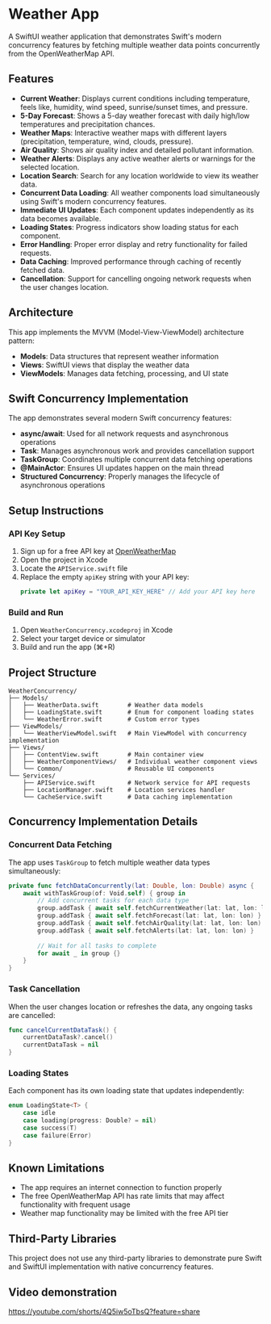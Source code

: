 # Weather App

A SwiftUI weather application that demonstrates Swift's modern concurrency features by fetching multiple weather data points concurrently from the OpenWeatherMap API.

## Features

- **Current Weather**: Displays current conditions including temperature, feels like, humidity, wind speed, sunrise/sunset times, and pressure.
- **5-Day Forecast**: Shows a 5-day weather forecast with daily high/low temperatures and precipitation chances.
- **Weather Maps**: Interactive weather maps with different layers (precipitation, temperature, wind, clouds, pressure).
- **Air Quality**: Shows air quality index and detailed pollutant information.
- **Weather Alerts**: Displays any active weather alerts or warnings for the selected location.
- **Location Search**: Search for any location worldwide to view its weather data.
- **Concurrent Data Loading**: All weather components load simultaneously using Swift's modern concurrency features.
- **Immediate UI Updates**: Each component updates independently as its data becomes available.
- **Loading States**: Progress indicators show loading status for each component.
- **Error Handling**: Proper error display and retry functionality for failed requests.
- **Data Caching**: Improved performance through caching of recently fetched data.
- **Cancellation**: Support for cancelling ongoing network requests when the user changes location.

## Architecture

This app implements the MVVM (Model-View-ViewModel) architecture pattern:

- **Models**: Data structures that represent weather information
- **Views**: SwiftUI views that display the weather data
- **ViewModels**: Manages data fetching, processing, and UI state

## Swift Concurrency Implementation

The app demonstrates several modern Swift concurrency features:

- **async/await**: Used for all network requests and asynchronous operations
- **Task**: Manages asynchronous work and provides cancellation support
- **TaskGroup**: Coordinates multiple concurrent data fetching operations
- **@MainActor**: Ensures UI updates happen on the main thread
- **Structured Concurrency**: Properly manages the lifecycle of asynchronous operations

## Setup Instructions

### API Key Setup

1. Sign up for a free API key at [OpenWeatherMap](https://openweathermap.org/api)
2. Open the project in Xcode
3. Locate the `APIService.swift` file
4. Replace the empty `apiKey` string with your API key:
   ```swift
   private let apiKey = "YOUR_API_KEY_HERE" // Add your API key here
   ```

### Build and Run
1. Open `WeatherConcurrency.xcodeproj` in Xcode
2. Select your target device or simulator
3. Build and run the app (⌘+R)

## Project Structure

```
WeatherConcurrency/
├── Models/
│   ├── WeatherData.swift        # Weather data models
│   ├── LoadingState.swift       # Enum for component loading states
│   └── WeatherError.swift       # Custom error types
├── ViewModels/
│   └── WeatherViewModel.swift   # Main ViewModel with concurrency implementation
├── Views/
│   ├── ContentView.swift        # Main container view
│   ├── WeatherComponentViews/   # Individual weather component views
│   └── Common/                  # Reusable UI components
└── Services/
    ├── APIService.swift         # Network service for API requests
    ├── LocationManager.swift    # Location services handler
    └── CacheService.swift       # Data caching implementation
```

## Concurrency Implementation Details

### Concurrent Data Fetching
The app uses `TaskGroup` to fetch multiple weather data types simultaneously:

```swift
private func fetchDataConcurrently(lat: Double, lon: Double) async {
    await withTaskGroup(of: Void.self) { group in
        // Add concurrent tasks for each data type
        group.addTask { await self.fetchCurrentWeather(lat: lat, lon: lon) }
        group.addTask { await self.fetchForecast(lat: lat, lon: lon) }
        group.addTask { await self.fetchAirQuality(lat: lat, lon: lon) }
        group.addTask { await self.fetchAlerts(lat: lat, lon: lon) }
        
        // Wait for all tasks to complete
        for await _ in group {}
    }
}
```

### Task Cancellation
When the user changes location or refreshes the data, any ongoing tasks are cancelled:

```swift
func cancelCurrentDataTask() {
    currentDataTask?.cancel()
    currentDataTask = nil
}
```

### Loading States
Each component has its own loading state that updates independently:

```swift
enum LoadingState<T> {
    case idle
    case loading(progress: Double? = nil)
    case success(T)
    case failure(Error)
}
```

## Known Limitations

- The app requires an internet connection to function properly
- The free OpenWeatherMap API has rate limits that may affect functionality with frequent usage
- Weather map functionality may be limited with the free API tier

## Third-Party Libraries

This project does not use any third-party libraries to demonstrate pure Swift and SwiftUI implementation with native concurrency features.

## Video demonstration

https://youtube.com/shorts/4Q5iw5oTbsQ?feature=share
